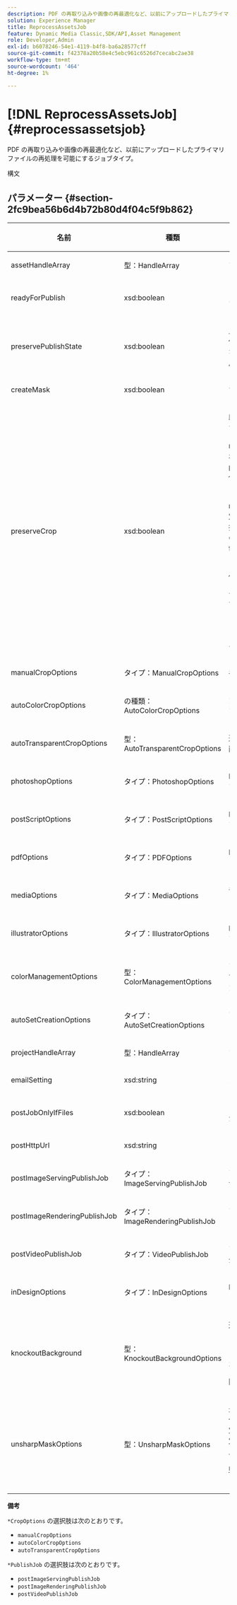 ```yaml
---
description: PDF の再取り込みや画像の再最適化など、以前にアップロードしたプライマリファイルの再処理を可能にするジョブタイプ。
solution: Experience Manager
title: ReprocessAssetsJob
feature: Dynamic Media Classic,SDK/API,Asset Management
role: Developer,Admin
exl-id: b6078246-54e1-4119-b4f8-ba6a28577cff
source-git-commit: f42378a20b58e4c5ebc961c6526d7cecabc2ae38
workflow-type: tm+mt
source-wordcount: '464'
ht-degree: 1%

---
```


# [!DNL ReprocessAssetsJob]{#reprocessassetsjob}

PDF の再取り込みや画像の再最適化など、以前にアップロードしたプライマリファイルの再処理を可能にするジョブタイプ。

構文

## パラメーター {#section-2fc9bea56b6d4b72b80d4f04c5f9b862}

<table id="table_04100BB8ABD84EF68B0A7CE3AD946414"> 
 <thead> 
  <tr> 
   <th colname="col1" class="entry"> <p>名前 </p> </th> 
   <th colname="col2" class="entry"> <p>種類 </p> </th> 
   <th colname="col3" class="entry"> <p>説明 </p> </th> 
  </tr> 
 </thead>
 <tbody> 
  <tr> 
   <td colname="col1"> <p><span class="codeph"> <span class="varname"> assetHandleArray</span> </span> </p> </td> 
   <td colname="col2"> <p><span class="codeph"> 型：HandleArray</span> </p> </td> 
   <td colname="col3"> <p>アセットハンドル。 </p> </td> 
  </tr> 
  <tr> 
   <td colname="col1"> <p><span class="codeph"> <span class="varname"> readyForPublish</span> </span> </p> </td> 
   <td colname="col2"> <p><span class="codeph"> xsd:boolean</span> </p> </td> 
   <td colname="col3"> <p>ファイルが公開可能としてマークされているかどうか。 </p> </td> 
  </tr> 
  <tr> 
   <td colname="col1"> <p><span class="codeph"> <span class="varname"> preservePublishState</span> </span> </p> </td> 
   <td colname="col2"> <p><span class="codeph"> xsd:boolean</span> </p> </td> 
   <td colname="col3"> <p>上書き時に既存のアセットの公開状態を保持するかどうかを制御します。 設定しない場合は、会社のデフォルト設定が使用されます。 </p> </td> 
  </tr> 
  <tr> 
   <td colname="col1"> <p><span class="codeph"> <span class="varname"> createMask</span> </span> </p> </td> 
   <td colname="col2"> <p><span class="codeph"> xsd:boolean</span> </p> </td> 
   <td colname="col3"> <p>マスクを作成するかどうか。 </p> </td> 
  </tr> 
  <tr> 
   <td colname="col1"> <p><span class="codeph"> <span class="varname"> preserveCrop</span> </span> </p> </td> 
   <td colname="col2"> <p><span class="codeph"> xsd:boolean</span> </p> </td> 
   <td colname="col3"> <p>既存の切り抜き定義の保持を制御します。 初期設定は true。</p> <p>manualCropOptions パラメーターとそれに対応する値を指定すると、preserveCrop の値に関係なく、新しい値（0,0,0,0 を除く）がアセットに適用されます。</p><p>manualCropOptions パラメーターを指定 <i> ない </i> 場合、preserveCrop の値は維持されます。 また、true の場合、既存の preserveCrop 値は保持されます。false の場合、preserveCrop 値は削除されます。</p><p>例：</p><p><p>&lt;preserveCrop&gt;false&lt;/preserveCrop&gt;<br />&lt;manualCropOptions&gt;<br />   &lt;left&gt;190&lt;/left&gt;<br />   &lt;right&gt;310&lt;/right&gt;<br />   &lt;top&gt;160&lt;/top&gt;<br />   &lt;bottom&gt;120&lt;/bottom&gt;<br />&lt;/manualCropOptions&gt;</p> </td> 
  </tr> 
  <tr> 
   <td colname="col1"> <p><span class="codeph"> <span class="varname"> manualCropOptions</span> </span> </p> </td> 
   <td colname="col2"> <p><span class="codeph"> タイプ：ManualCropOptions</span> </p> </td> 
   <td colname="col3"> <p>手動切り抜きオプション。 </p> </td> 
  </tr> 
  <tr> 
   <td colname="col1"> <p><span class="codeph"> <span class="varname"> autoColorCropOptions</span> </span> </p> </td> 
   <td colname="col2"> <p><span class="codeph"> の種類：AutoColorCropOptions</span> </p> </td> 
   <td colname="col3"> <p>カラーに基づく画像の自動切り抜きのオプション。 </p> </td> 
  </tr> 
  <tr> 
   <td colname="col1"> <p><span class="codeph"> <span class="varname"> autoTransparentCropOptions</span> </span> </p> </td> 
   <td colname="col2"> <p><span class="codeph"> 型：AutoTransparentCropOptions</span> </p> </td> 
   <td colname="col3"> <p>透明度に基づいて、画像の端から空白を削除します。 </p> </td> 
  </tr> 
  <tr> 
   <td colname="col1"> <p><span class="codeph"> <span class="varname"> photoshopOptions</span> </span> </p> </td> 
   <td colname="col2"> <p><span class="codeph"> タイプ：PhotoshopOptions</span> </p> </td> 
   <td colname="col3"> <p>Photoshop ファイルを Image Server にアップロードするためのオプション。 </p> </td> 
  </tr> 
  <tr> 
   <td colname="col1"> <p><span class="codeph"> <span class="varname"> postScriptOptions</span> </span> </p> </td> 
   <td colname="col2"> <p><span class="codeph"> タイプ：PostScriptOptions</span> </p> </td> 
   <td colname="col3"> <p>PostScript ファイルを Image Server にアップロードするためのオプション。 </p> </td> 
  </tr> 
  <tr> 
   <td colname="col1"> <p><span class="codeph"> <span class="varname"> pdfOptions</span> </span> </p> </td> 
   <td colname="col2"> <p><span class="codeph"> タイプ：PDFOptions</span> </p> </td> 
   <td colname="col3"> <p>PDF ファイルを Image Server にアップロードするためのオプション。 </p> </td> 
  </tr> 
  <tr> 
   <td colname="col1"> <p><span class="codeph"> <span class="varname"> mediaOptions</span> </span> </p> </td> 
   <td colname="col2"> <p><span class="codeph"> タイプ：MediaOptions</span> </p> </td> 
   <td colname="col3"> <p>音声ビデオ メディア ファイルのオプション。 </p> </td> 
  </tr> 
  <tr> 
   <td colname="col1"> <p><span class="codeph"> <span class="varname"> illustratorOptions</span> </span> </p> </td> 
   <td colname="col2"> <p><span class="codeph"> タイプ：IllustratorOptions</span> </p> </td> 
   <td colname="col3"> <p>Illustrator ファイルを Image Server にアップロードするためのオプション。 </p> </td> 
  </tr> 
  <tr> 
   <td colname="col1"> <p><span class="codeph"> <span class="varname"> colorManagementOptions</span> </span> </p> </td> 
   <td colname="col2"> <p><span class="codeph"> 型：ColorManagementOptions</span> </p> </td> 
   <td colname="col3"> <p>アップロード中に指定できるオプションです。 このセットは、アップロード時のカラーの管理方法に影響します。 </p> </td> 
  </tr> 
  <tr> 
   <td colname="col1"> <p><span class="codeph"> <span class="varname"> autoSetCreationOptions</span> </span> </p> </td> 
   <td colname="col2"> <p><span class="codeph"> タイプ：AutoSetCreationOptions</span> </p> </td> 
   <td colname="col3"> <p>アップロードされたファイルに適用する自動セット生成スクリプトの配列。 </p> </td> 
  </tr> 
  <tr> 
   <td colname="col1"> <p><span class="codeph"> <span class="varname"> projectHandleArray</span> </span> </p> </td> 
   <td colname="col2"> <p><span class="codeph"> 型：HandleArray</span> </p> </td> 
   <td colname="col3"> <p>プロジェクトハンドルの配列。 </p> </td> 
  </tr> 
  <tr> 
   <td colname="col1"> <p><span class="codeph"> <span class="varname"> emailSetting</span> </span> </p> </td> 
   <td colname="col2"> <p><span class="codeph"> xsd:string</span> </p> </td> 
   <td colname="col3"> <p>メール設定のオプション。 </p> </td> 
  </tr> 
  <tr> 
   <td colname="col1"> <p><span class="codeph"> <span class="varname"> postJobOnlyIfFiles</span> </span> </p> </td> 
   <td colname="col2"> <p><span class="codeph"> xsd:boolean</span> </p> </td> 
   <td colname="col3"> <p>ファイルのみをアップロードするかどうか。 </p> </td> 
  </tr> 
  <tr> 
   <td colname="col1"> <p><span class="codeph"> <span class="varname"> postHttpUrl</span> </span> </p> </td> 
   <td colname="col2"> <p><span class="codeph"> xsd:string</span> </p> </td> 
   <td colname="col3"> <p>ファイルのアップロード先の URL。 </p> </td> 
  </tr> 
  <tr> 
   <td colname="col1"> <p><span class="codeph"> <span class="varname"> postImageServingPublishJob</span> </span> </p> </td> 
   <td colname="col2"> <p><span class="codeph"> タイプ：ImageServingPublishJob</span> </p> </td> 
   <td colname="col3"> <p>アップロードの完了後に実行される画像サービング公開ジョブのジョブの詳細。 </p> </td> 
  </tr> 
  <tr> 
   <td colname="col1"> <p><span class="codeph"> <span class="varname"> postImageRenderingPublishJob</span> </span> </p> </td> 
   <td colname="col2"> <p><span class="codeph"> タイプ：ImageRenderingPublishJob</span> </p> </td> 
   <td colname="col3"> <p>アップロード完了後に実行される画像レンダリング公開ジョブのジョブの詳細。 </p> </td> 
  </tr> 
  <tr> 
   <td colname="col1"> <p><span class="codeph"> <span class="varname"> postVideoPublishJob</span> </span> </p> </td> 
   <td colname="col2"> <p><span class="codeph"> タイプ：VideoPublishJob</span> </p> </td> 
   <td colname="col3"> <p>アップロード完了後に実行されるビデオ公開ジョブのジョブの詳細。 </p> </td> 
  </tr> 
  <tr> 
   <td colname="col1"> <p><span class="codeph"> <span class="varname"> inDesignOptions</span> </span> </p> </td> 
   <td colname="col2"> <p><span class="codeph"> タイプ：InDesignOptions</span> </p> </td> 
   <td colname="col3"> <p>InDesign ファイルを image server にアップロードするためのオプション。 </p> </td> 
  </tr> 
  <tr> 
   <td colname="col1"> <p><span class="codeph"> <span class="varname"> knockoutBackground</span> </span> </p> </td> 
   <td colname="col2"> <p><span class="codeph"> 型：KnockoutBackgroundOptions</span> </p> </td> 
   <td colname="col3"> <p>選択した画像の背景のマスク これにより、被写体画像以外の透明度を持つ他のレイヤーにオーバーレイできます。 </p> <p>オプション。 </p> <p>関連項目 <a href="../../types/c-data-types/r-knockout-background-options.md#reference-9196371848964d91842b337640791c9c" format="dita" scope="local">KnockoutBackgroundOptions</a> </p> </td> 
  </tr> 
  <tr> 
   <td colname="col1"> <p><span class="codeph"> <span class="varname"> unsharpMaskOptions</span> </span> </p> </td> 
   <td colname="col2"> <p><span class="codeph"> 型：UnsharpMaskOptions</span> </p> </td> 
   <td colname="col3"> <p>最適化されたピラミッド TIF ファイルを作成するときに、アンシャープマスク設定を制御するオプション。 これらの設定を使用して、画像のシャープネスを向上させます。 </p> <p><a href="https://experienceleague.adobe.com/docs/dynamic-media-developer-resources/image-production-api/data-types/r-unsharp-mask-options.html?lang=ja"> UnsharpMaskOptions</a> を参照してください。 </p> </td> 
  </tr> 
 </tbody> 
</table>

**備考**

`*CropOptions` の選択肢は次のとおりです。

* `manualCropOptions`
* `autoColorCropOptions`
* `autoTransparentCropOptions`

`*PublishJob` の選択肢は次のとおりです。

* `postImageServingPublishJob`
* `postImageRenderingPublishJob`
* `postVideoPublishJob`
